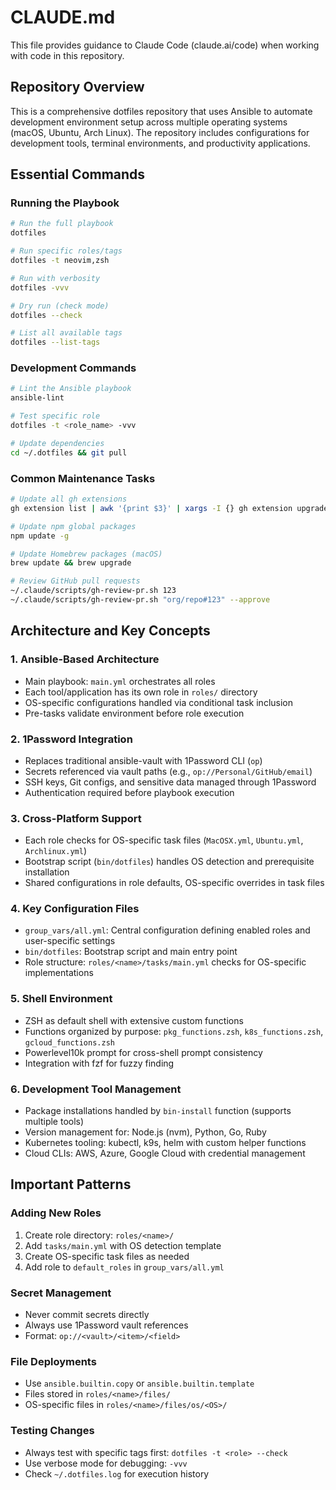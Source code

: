 # CLAUDE.md

This file provides guidance to Claude Code (claude.ai/code) when working with code in this repository.

## Repository Overview

This is a comprehensive dotfiles repository that uses Ansible to automate development environment setup across multiple operating systems (macOS, Ubuntu, Arch Linux). The repository includes configurations for development tools, terminal environments, and productivity applications.

## Essential Commands

### Running the Playbook
```bash
# Run the full playbook
dotfiles

# Run specific roles/tags
dotfiles -t neovim,zsh

# Run with verbosity
dotfiles -vvv

# Dry run (check mode)
dotfiles --check

# List all available tags
dotfiles --list-tags
```

### Development Commands
```bash
# Lint the Ansible playbook
ansible-lint

# Test specific role
dotfiles -t <role_name> -vvv

# Update dependencies
cd ~/.dotfiles && git pull
```

### Common Maintenance Tasks
```bash
# Update all gh extensions
gh extension list | awk '{print $3}' | xargs -I {} gh extension upgrade {}

# Update npm global packages
npm update -g

# Update Homebrew packages (macOS)
brew update && brew upgrade

# Review GitHub pull requests
~/.claude/scripts/gh-review-pr.sh 123
~/.claude/scripts/gh-review-pr.sh "org/repo#123" --approve
```

## Architecture and Key Concepts

### 1. **Ansible-Based Architecture**
- Main playbook: `main.yml` orchestrates all roles
- Each tool/application has its own role in `roles/` directory
- OS-specific configurations handled via conditional task inclusion
- Pre-tasks validate environment before role execution

### 2. **1Password Integration**
- Replaces traditional ansible-vault with 1Password CLI (`op`)
- Secrets referenced via vault paths (e.g., `op://Personal/GitHub/email`)
- SSH keys, Git configs, and sensitive data managed through 1Password
- Authentication required before playbook execution

### 3. **Cross-Platform Support**
- Each role checks for OS-specific task files (`MacOSX.yml`, `Ubuntu.yml`, `Archlinux.yml`)
- Bootstrap script (`bin/dotfiles`) handles OS detection and prerequisite installation
- Shared configurations in role defaults, OS-specific overrides in task files

### 4. **Key Configuration Files**
- `group_vars/all.yml`: Central configuration defining enabled roles and user-specific settings
- `bin/dotfiles`: Bootstrap script and main entry point
- Role structure: `roles/<name>/tasks/main.yml` checks for OS-specific implementations

### 5. **Shell Environment**
- ZSH as default shell with extensive custom functions
- Functions organized by purpose: `pkg_functions.zsh`, `k8s_functions.zsh`, `gcloud_functions.zsh`
- Powerlevel10k prompt for cross-shell prompt consistency
- Integration with fzf for fuzzy finding

### 6. **Development Tool Management**
- Package installations handled by `bin-install` function (supports multiple tools)
- Version management for: Node.js (nvm), Python, Go, Ruby
- Kubernetes tooling: kubectl, k9s, helm with custom helper functions
- Cloud CLIs: AWS, Azure, Google Cloud with credential management

## Important Patterns

### Adding New Roles
1. Create role directory: `roles/<name>/`
2. Add `tasks/main.yml` with OS detection template
3. Create OS-specific task files as needed
4. Add role to `default_roles` in `group_vars/all.yml`

### Secret Management
- Never commit secrets directly
- Always use 1Password vault references
- Format: `op://<vault>/<item>/<field>`

### File Deployments
- Use `ansible.builtin.copy` or `ansible.builtin.template`
- Files stored in `roles/<name>/files/`
- OS-specific files in `roles/<name>/files/os/<OS>/`

### Testing Changes
- Always test with specific tags first: `dotfiles -t <role> --check`
- Use verbose mode for debugging: `-vvv`
- Check `~/.dotfiles.log` for execution history
